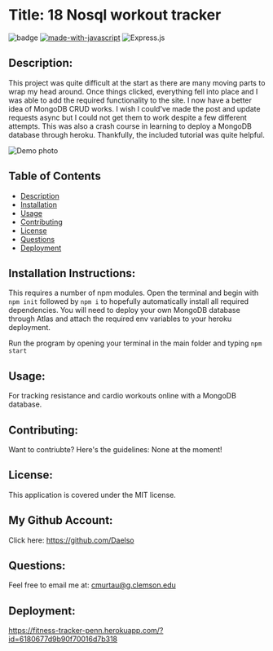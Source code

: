 # Title: 18 Nosql workout tracker

![badge](https://img.shields.io/badge/license-MIT-darkred) [![made-with-javascript](https://img.shields.io/badge/Made%20with-JavaScript-1f425f.svg)](https://www.javascript.com) 
![Express.js](https://img.shields.io/badge/express.js-%23404d59.svg?style=for-the-badge&logo=express&logoColor=%2361DAFB)


## Description:
This project was quite difficult at the start as there are many moving parts to wrap my head around. Once things clicked, everything fell into place and I was able to add the required functionality to the site. I now have a better idea of MongoDB CRUD works. I wish I could've made the post and update requests async but I could not get them to work despite a few different attempts. This was also a crash course in learning to deploy a MongoDB database through heroku. Thankfully, the included tutorial was quite helpful. 

![Demo photo](https://i.gyazo.com/493e6c91ed6d0c769ef5ddbff8841e54.png)


## Table of Contents
- [Description](#description)
- [Installation](#installation)
- [Usage](#usage)
- [Contributing](#contributing)
- [License](#license)
- [Questions](#questions)
- [Deployment](#deployment)

## Installation Instructions:

This requires a number of npm modules. Open the terminal and begin with ```npm init``` followed by ```npm i``` to hopefully automatically install all required dependencies. You will need to deploy your own MongoDB database through Atlas and attach the required env variables to your heroku deployment.

Run the program by opening your terminal in the main folder and typing ```npm start```

## Usage:

For tracking resistance and cardio workouts online with a MongoDB database.

## Contributing:

Want to contriubte? Here's the guidelines: None at the moment!


## License:

This application is covered under the MIT license. 

## My Github Account:

  Click here: https://github.com/Daelso

## Questions:

  Feel free to email me at: cmurtau@g.clemson.edu
  
## Deployment: 
https://fitness-tracker-penn.herokuapp.com/?id=6180677d9b90f70016d7b318
